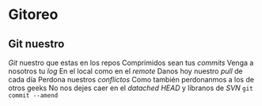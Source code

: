 # Gitoreo
## Git nuestro
*Git* nuestro que estas en los repos
Comprimidos sean tus *commits*
Venga a nosotros tu *log*
En el local como en el *remote*
Danos hoy nuestro *pull* de cada día
Perdona nuestros *conflictos*
Como también perdonanmos a los de otros geeks
No nos dejes caer en el *datached HEAD*
y líbranos de *SVN*
`git commit --amend`

